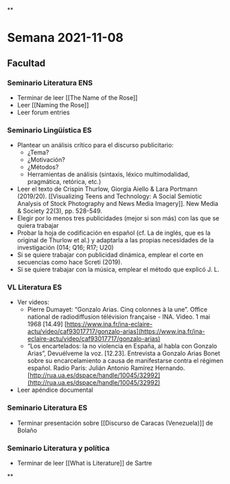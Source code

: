**

# Semana 2021-11-08

## Facultad

### Seminario Literatura ENS
-   Terminar de leer [[The Name of the Rose]]
-   Leer [[Naming the Rose]]
-   Leer forum entries 
    
### Seminario Lingüística ES

-   Plantear un análisis crítico para el discurso publicitario:
	-   ¿Tema?
	-   ¿Motivación?
	-   ¿Métodos?
	-   Herramientas de análisis (sintaxis, léxico multimodalidad, pragmática, retórica, etc.)
-   Leer el texto de Crispin Thurlow, Giorgia Aiello & Lara Portmann (2019/20). [[Visualizing Teens and Technology: A Social Semiotic Analysis of Stock Photography and News Media Imagery]]. New Media & Society 22(3), pp. 528-549.
-   Elegir por lo menos tres publicidades (mejor si son más) con las que se quiera trabajar
-   Probar la hoja de codificación en español (cf. La de inglés, que es la original de Thurlow et al.) y adaptarla a las propias necesidades de la investigación (014; Q16; R17; U20)
-   Si se quiere trabajar con publicidad dinámica, emplear el corte en secuencias como hace Screti (2019).
-   Si se quiere trabajar con la música, emplear el método que explicó J. L.
    

### VL Literatura ES

-   Ver videos:
	-   Pierre Dumayet: “Gonzalo Arias. Cinq colonnes à la une”. Office national de radiodiffusion télévision française - INA. Video. 1 mai 1968 [14.49] [https://www.ina.fr/ina-eclaire-actu/video/caf93017717/gonzalo-arias](https://www.ina.fr/ina-eclaire-actu/video/caf93017717/gonzalo-arias)
	-   “Los encartelados: la no violencia en España, al habla con Gonzalo Arias”, Devuélveme la voz. [12.23]. Entrevista a Gonzalo Arias Bonet sobre su encarcelamiento a causa de manifestarse contra el régimen español. Radio París: Julián Antonio Ramírez Hernando. [http://rua.ua.es/dspace/handle/10045/32992](http://rua.ua.es/dspace/handle/10045/32992)
-   Leer apéndice documental
    

### Seminario Literatura ES

-   Terminar presentación sobre [[Discurso de Caracas (Venezuela)]] de Bolaño
    
### Seminario Literatura y política
-   Terminar de leer [[What is Literature]] de Sartre
    

**